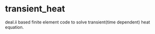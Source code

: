 # transient_heat
deal.ii based finite element code to solve transient(time dependent) heat equation.
